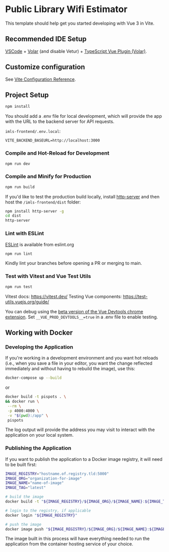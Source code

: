 # Public Library Wifi Estimator

This template should help get you started developing with Vue 3 in Vite.

## Recommended IDE Setup

[VSCode](https://code.visualstudio.com/) +
[Volar](https://marketplace.visualstudio.com/items?itemName=johnsoncodehk.volar)
(and disable Vetur) +
[TypeScript Vue Plugin (Volar)](https://marketplace.visualstudio.com/items?itemName=johnsoncodehk.vscode-typescript-vue-plugin).

## Customize configuration

See [Vite Configuration Reference](https://vitejs.dev/config/).

## Project Setup

```sh
npm install
```

You should add a .env file for local development, which will provide the app with the URL to the backend server for API requests.

`imls-frontend/.env.local`:
```
VITE_BACKEND_BASEURL=http://localhost:3000
```

### Compile and Hot-Reload for Development

```sh
npm run dev
```

### Compile and Minify for Production

```sh
npm run build
```

If you'd like to test the production build locally, install
[http-server](https://www.npmjs.com/package/http-server_)
and then host the `/imls-frontend/dist` folder:

```sh
npm install http-server -g
cd dist
http-server
```

### Lint with ESLint

[ESLint](https://eslint.org/) is available from eslint.org

```sh
npm run lint
```

Kindly lint your branches before opening a PR or merging to main.

### Test with Vitest and Vue Test Utils

```sh
npm run test
```

Vitest docs: <https://vitest.dev/>
Testing Vue components: <https://test-utils.vuejs.org/guide/>

You can debug using the
[beta version of the Vue Devtools chrome extension](https://chrome.google.com/webstore/detail/vuejs-devtools/ljjemllljcmogpfapbkkighbhhppjdbg).
Set `__VUE_PROD_DEVTOOLS__=true` in a .env file to enable testing.

## Working with Docker

### Developing the Application

If you're working in a development environment and you want hot reloads
(i.e., when you save a file in your editor, you want the change reflected
immediately and without having to rebuild the image), use this:

```sh
docker-compose up --build
```

or

```sh
docker build -t pispots . \
&& docker run \
 --rm \
 -p 4000:4000 \
 -v "$(pwd):/app" \
 pispots
 ````

The log output will provide the address you may visit to interact
with the application on your local system.

### Publishing the Application

 If you want to publish the application to a Docker image registry,
 it will need to be built first:

 ```sh
IMAGE_REGISTRY="hostname.of.registry.tld:5000"
IMAGE_ORG="organization-for-image"
IMAGE_NAME="name-of-image"
IMAGE_TAG="latest"

# build the image
docker build -t "${IMAGE_REGISTRY}/${IMAGE_ORG}/${IMAGE_NAME}:${IMAGE_TAG}" .

# login to the registry, if applicable
docker login "${IMAGE_REGISTRY}"

# push the image
docker image push "${IMAGE_REGISTRY}/${IMAGE_ORG}/${IMAGE_NAME}:${IMAGE_TAG}"
```

The image built in this process will have everything needed to run the
application from the container hosting service of your choice.

